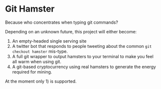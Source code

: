 # Git Hamster

Because who concentrates when typing git commands?

Depending on an unknown future, this project will either become:

1. An empty-headed single serving site
2. A twitter bot that responds to people tweeting about the common `git checkout hamster` mis-type.
3. A full git wrapper to output hamsters to your terminal to make you feel all warm when using git.
4. A git-based cryptocurrency using real hamsters to generate the energy required for mining.

At the moment only 1) is supported.
